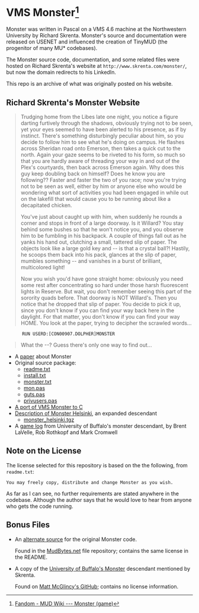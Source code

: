 # VMS Monster[^1]
Monster was written in Pascal on a VMS 4.6 machine at the Northwestern University by Richard Skrenta.  Monster's source and documentation were released on USENET and influenced the creation of TinyMUD (the progenitor of many MU* codebases).

The Monster source code, documentation, and some related files were hosted on Richard Skrenta's website at `http://www.skrenta.com/monster/`, but now the domain redirects to his LinkedIn.

This repo is an archive of what was originally posted on his website.


## Richard Skrenta's Monster Website

> Trudging home from the Libes late one night, you notice a figure darting furtively through the shadows, obviously trying not to be seen, yet your eyes seemed to have been alerted to his presence, as if by instinct. There's something disturbingly peculiar about him, so you decide to follow him to see what he's doing on campus. He flashes across Sheridan road onto Emerson, then takes a quick cut to the north. Again your gaze seems to be riveted to his form, so much so that you are hardly aware of threading your way in and out of the Plex's courtyards, then back across Emerson again. Why does this guy keep doubling back on himself? Does he know you are following?? Faster and faster the two of you race; now you're trying not to be seen as well, either by him or anyone else who would be wondering what sort of activities you had been engaged in while out on the lakefill that would cause you to be running about like a decapitated chicken.
> 
> You've just about caught up with him, when suddenly he rounds a corner and stops in front of a large doorway. Is it Willard? You stay behind some bushes so that he won't notice you, and you observe him to be fumbling in his backpack. A couple of things fall out as he yanks his hand out, clutching a small, tattered slip of paper. The objects look like a large gold key and -- is that a crystal ball?! Hastily, he scoops them back into his pack, glances at the slip of paper, mumbles something -- and vanishes in a burst of brilliant, multicolored light!
> 
> Now you wish you'd have gone straight home: obviously you need some rest after concentrating so hard under those harsh fluorescent lights in Reserve. But wait, you don't remember seeing this part of the sorority quads before. That doorway is NOT Willard's. Then you notice that he dropped that slip of paper. You decide to pick it up, since you don't know if you can find your way back here in the daylight. For that matter, you don't know if you can find your way HOME. You look at the paper, trying to decipher the scrawled words...

```
      RUN USERD:[CON00907.DOLPHER]MONSTER
```

> What the --? Guess there's only one way to find out...

- A [paper](./website/final.html) about Monster
- Original source package:
  - [readme.txt](./website/readme.txt)
  - [install.txt](./website/install.txt)
  - [monster.txt](./website/monster.txt)
  - [mon.pas](./website/mon.pas)
  - [guts.pas](./website/guts.pas)
  - [privusers.pas](./website/privusers.pas)
- [A port of VMS Monster to C](./website/monster.c)
- [Description of Monster Helsinki](./website/monster_helsinki.txt), an expanded descendant
  - [monster_helsinki.tgz](./website/monster_helsinki.tgz)
- A [game log](./website/sunyab-monster.txt) from University of Buffalo's monster descendant, by Brent LaVelle, Rob Rothkopf and Mark Cromwell

## Note on the License
The license selected for this repository is based on the the following, from `readme.txt`:

```
You may freely copy, distribute and change Monster as you wish.
```

As far as I can see, no further requirements are stated anywhere in the codebase.  Although the author says that he would love to hear from anyone who gets the code running.

## Bonus Files
- An [alternate source](./bonus/monster.tar.gz) for the original Monster code.
  
  Found in the [MudBytes.net](https://www.mudbytes.net/files/766) file repository; contains the same license in the README.
- A copy of the [University of Buffalo's Monster](./bonus/ub_vms_monster.zip) descendant mentioned by Skrenta.
  
  Found on [Matt McGlincy's GitHub](https://github.com/mcglincy/ub_vms_monster); contains no license information.
  
  



[^1]: [Fandom - MUD Wiki --- Monster (game)](https://mud.fandom.com/wiki/Monster_(game))

